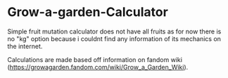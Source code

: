 # Grow-a-garden-Calculator
Simple fruit mutation calculator does not have all fruits as for now there is no "kg" option because i couldnt find any information of its mechanics on the internet.

Calculations are made based off information on fandom wiki (https://growagarden.fandom.com/wiki/Grow_a_Garden_Wiki).
